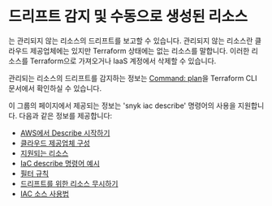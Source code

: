 # 드리프트 감지 및 수동으로 생성된 리소스

는 관리되지 않는 리소스의 드리프트를 보고할 수 있습니다. 관리되지 않는 리소스란 클라우드 제공업체에는 있지만 Terraform 상태에는 없는 리소스를 말합니다. 이러한 리소스를 Terraform으로 가져오거나 IaaS 계정에서 삭제할 수 있습니다.

관리되는 리소스의 드리프트를 감지하는 정보는 [Command: plan](https://developer.hashicorp.com/terraform/cli/commands/plan)을 Terraform CLI 문서에서 확인하실 수 있습니다.&#x20;

이 그룹의 페이지에서 제공되는 정보는 'snyk iac describe' 명령어의 사용을 지원합니다. 다음과 같은 정보를 제공합니다:

* [AWS에서  Describe 시작하기](get-started-with-snyk-iac-describe-on-aws.md)
* [클라우드 제공업체 구성](configure-cloud-providers/)
* [지원되는 리소스](supported-resources/)
* [IaC describe 명령어 예시](iac-describe-command-examples.md)
* [필터 규칙](filter-rules.md)
* [드리프트를 위한 리소스 무시하기](ignore-resources-for-drift.md)
* [IAC 소스 사용법](iac-sources-usage.md)
